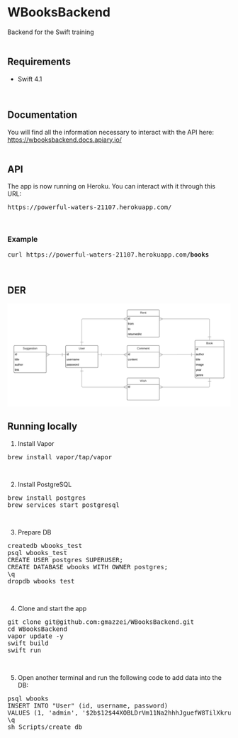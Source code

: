 # WBooksBackend
Backend for the Swift training
<br/><br/>

## Requirements
<ul><li>Swift 4.1</li></ul>
<br/>

## Documentation
You will find all the information necessary to interact with the API here: <br/>
https://wbooksbackend.docs.apiary.io/
<br/><br/>


## API
The app is now running on Heroku. You can interact with it through this URL: <br/>
<pre>
https://powerful-waters-21107.herokuapp.com/
</pre>
<br/>

### Example
<pre>
curl https://powerful-waters-21107.herokuapp.com<b>/books</b>
</pre>
<br/>


## DER

![alt text](https://raw.githubusercontent.com/gmazzei/WBooksBackend/master/DER.png)
<br/>

## Running locally

1) Install Vapor
<pre>
brew install vapor/tap/vapor
</pre>
<br/>

2) Install PostgreSQL
<pre>
brew install postgres
brew services start postgresql
</pre>
<br/>

3) Prepare DB
<pre>
createdb wbooks_test
psql wbooks_test
CREATE USER postgres SUPERUSER;
CREATE DATABASE wbooks WITH OWNER postgres;
\q
dropdb wbooks_test
</pre>
<br/>

4) Clone and start the app
<pre>
git clone git@github.com:gmazzei/WBooksBackend.git
cd WBooksBackend
vapor update -y
swift build
swift run
</pre>
<br/>

5) Open another terminal and run the following code to add data into the DB:
<pre>
psql wbooks
INSERT INTO "User" (id, username, password) 
VALUES (1, 'admin', '$2b$12$44XOBLDrVm11Na2hhhJguefW8TilXkruOG8PIlNL3Y2bNkRHZXqBG');
\q
sh Scripts/create_db
</pre>

